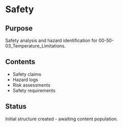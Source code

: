 # Safety

## Purpose
Safety analysis and hazard identification for 00-50-03_Temperature_Limitations.

## Contents
- Safety claims
- Hazard logs
- Risk assessments
- Safety requirements

## Status
Initial structure created - awaiting content population.
